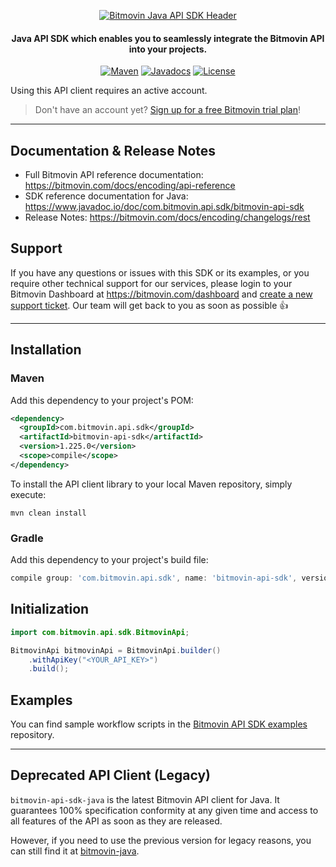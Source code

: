 <p align="center">
  <a href="https://www.bitmovin.com">
    <img alt="Bitmovin Java API SDK Header" src="https://cdn.bitmovin.com/frontend/encoding/openapi-clients/readme-headers/ReadmeHeader_JavaSdk.png" >
  </a>

  <h4 align="center">
    Java API SDK which enables you to seamlessly integrate the Bitmovin API into your projects.
  </h4>

  <p align="center">
    <a href="https://search.maven.org/artifact/com.bitmovin.api.sdk/bitmovin-api-sdk"><img src="https://img.shields.io/maven-central/v/com.bitmovin.api.sdk/bitmovin-api-sdk.svg" alt="Maven"></img></a>
    <a href="https://www.javadoc.io/doc/com.bitmovin.api.sdk/bitmovin-api-sdk"><img src="https://www.javadoc.io/badge/com.bitmovin.api.sdk/bitmovin-api-sdk.svg" alt="Javadocs"></a>
    <a href="LICENSE"><img src="https://img.shields.io/badge/License-MIT-yellow.svg" alt="License"></a>
  </p>
</p>

Using this API client requires an active account.

> Don't have an account yet? [Sign up for a free Bitmovin trial plan](https://dashboard.bitmovin.com/signup)!


---

## Documentation & Release Notes
+ Full Bitmovin API reference documentation: https://bitmovin.com/docs/encoding/api-reference
+ SDK reference documentation for Java: https://www.javadoc.io/doc/com.bitmovin.api.sdk/bitmovin-api-sdk
+ Release Notes: https://bitmovin.com/docs/encoding/changelogs/rest

## Support
If you have any questions or issues with this SDK or its examples, or you require other technical support for our services, please login to your Bitmovin Dashboard at https://bitmovin.com/dashboard and [create a new support ticket](https://bitmovin.com/dashboard/support/cases/create?tab=encoding). Our team will get back to you as soon as possible :+1:

---

## Installation

### Maven

Add this dependency to your project's POM:

```xml
<dependency>
  <groupId>com.bitmovin.api.sdk</groupId>
  <artifactId>bitmovin-api-sdk</artifactId>
  <version>1.225.0</version>
  <scope>compile</scope>
</dependency>
```

To install the API client library to your local Maven repository, simply execute:

```shell
mvn clean install
```

### Gradle

Add this dependency to your project's build file:

```groovy
compile group: 'com.bitmovin.api.sdk', name: 'bitmovin-api-sdk', version: '1.225.0'
```

## Initialization

```java
import com.bitmovin.api.sdk.BitmovinApi;

BitmovinApi bitmovinApi = BitmovinApi.builder()
    .withApiKey("<YOUR_API_KEY>")
    .build();
```

## Examples

You can find sample workflow scripts in the [Bitmovin API SDK examples](https://github.com/bitmovin/bitmovin-api-sdk-examples) repository.
 
---

## Deprecated API Client (Legacy)

`bitmovin-api-sdk-java` is the latest Bitmovin API client for Java. It guarantees 100% specification conformity at any given time and access to all features of the API as soon as they are released.

However, if you need to use the previous version for legacy reasons, you can still find it at [bitmovin-java](https://github.com/bitmovin/bitmovin-java).
